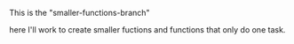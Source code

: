 This is the "smaller-functions-branch"

here I'll work to create smaller fuctions and functions that only do one task.